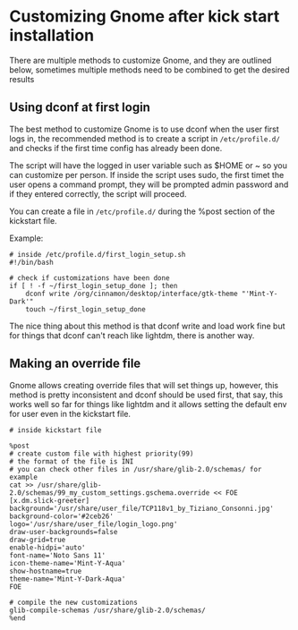 # Customizing Gnome after kick start installation

There are multiple methods to customize Gnome, and they are outlined below, sometimes multiple methods need to be combined to get the desired results

## Using dconf at first login

The best method to customize Gnome is to use dconf when the user first logs in, the recommended method is to create a script in ``/etc/profile.d/`` and checks if the first time config has already been done.

The script will have the logged in user variable such as $HOME or ~ so you can customize per person. If inside the script uses sudo, the first timet the user opens a command prompt, they will be prompted admin password and if they entered correctly, the script will proceed.

You can create a file in ``/etc/profile.d/`` during the %post section of the kickstart file.

Example:

```shell
# inside /etc/profile.d/first_login_setup.sh
#!/bin/bash

# check if customizations have been done
if [ ! -f ~/first_login_setup_done ]; then
    dconf write /org/cinnamon/desktop/interface/gtk-theme "'Mint-Y-Dark'"
    touch ~/first_login_setup_done
```

The nice thing about this method is that dconf write and load work fine but for things that dconf can't reach like lightdm, there is another way.

## Making an override file

Gnome allows creating override files that will set things up, however, this method is pretty inconsistent and dconf should be used first, that say, this works well so far for things like lightdm and it allows setting the default env for user even in the kickstart file.

```shell
# inside kickstart file

%post
# create custom file with highest priority(99)
# the format of the file is INI
# you can check other files in /usr/share/glib-2.0/schemas/ for example
cat >> /usr/share/glib-2.0/schemas/99_my_custom_settings.gschema.override << FOE
[x.dm.slick-greeter]
background='/usr/share/user_file/TCP118v1_by_Tiziano_Consonni.jpg'
background-color='#2ceb26'
logo='/usr/share/user_file/login_logo.png'
draw-user-backgrounds=false
draw-grid=true
enable-hidpi='auto'
font-name='Noto Sans 11'
icon-theme-name='Mint-Y-Aqua'
show-hostname=true
theme-name='Mint-Y-Dark-Aqua'
FOE

# compile the new customizations
glib-compile-schemas /usr/share/glib-2.0/schemas/
%end
```